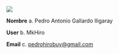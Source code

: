 [<img src="https://upload.wikimedia.org/wikipedia/commons/thumb/8/8a/Logo_pucv_ok.PNG/320px-Logo_pucv_ok.PNG">][2]

[2]:https://www.pucv.cl/
**Nombre**
a. Pedro Antonio Gallardo Iligaray 

**User**
b. MkHiro

**Email**
c. pedrohirobuy@gmail.com
